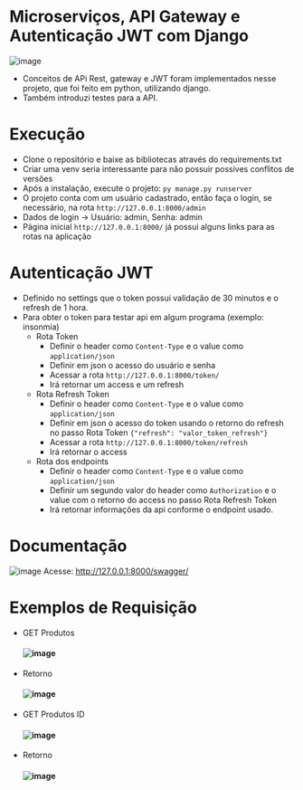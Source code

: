 # Microserviços, API Gateway e Autenticação JWT com Django

![image](https://github.com/viniciusmegiato/Django-Api/assets/82332528/56cbe1d9-8a90-44d9-a263-c9e06fce95eb)
* Conceitos de APi Rest, gateway e JWT foram implementados nesse projeto, que foi feito em python, utilizando django.
* Também introduzi testes para a API.

# Execução
* Clone o repositório e baixe as bibliotecas através do requirements.txt
* Criar uma venv seria interessante para não possuir possíves conflitos de versões
* Após a instalação, execute o projeto: ```py manage.py runserver```
* O projeto conta com um usuário cadastrado, então faça o login, se necessário, na rota  ```http://127.0.0.1:8000/admin```
* Dados de login -> Usuário: admin, Senha: admin
* Página inicial ```http://127.0.0.1:8000/``` já possui alguns links para as rotas na aplicação

# Autenticação JWT
* Definido no settings que o token possui validação de 30 minutos e o refresh de 1 hora.
* Para obter o token para testar api em algum programa (exemplo: insonmia)
  * Rota Token 
    * Definir o header como ```Content-Type``` e o value como ```application/json```
    * Definir em json o acesso do usuário e senha
    * Acessar a rota ```http://127.0.0.1:8000/token/```
    * Irá retornar um access e um refresh
  * Rota Refresh Token
    * Definir o header como ```Content-Type``` e o value como ```application/json```
    * Definir em json o acesso do token usando o retorno do refresh no passo Rota Token ```{"refresh": "valor_token_refresh"}```
    * Acessar a rota ```http://127.0.0.1:8000/token/refresh```
    * Irá retornar o access
  * Rota dos endpoints
    * Definir o header como ```Content-Type``` e o value como ```application/json```
    * Definir um segundo valor do header como ```Authorization``` e o value com o retorno do access no passo Rota Refresh Token
    * Irá retornar informações da api conforme o endpoint usado.

# Documentação
![image](https://github.com/viniciusmegiato/Django-Api/assets/82332528/de50117e-7305-4aba-a90f-a82ae3a82ca9)
Acesse: http://127.0.0.1:8000/swagger/

# Exemplos de Requisição
* GET Produtos <h4>
![image](https://github.com/viniciusmegiato/Django-Api/assets/82332528/644917c7-c781-4f24-a203-0038b1052ef8)

* Retorno <h4>
![image](https://github.com/viniciusmegiato/Django-Api/assets/82332528/3c2a2550-46c5-4ccd-bdb2-28df05f852c4)

* GET Produtos ID <h4>
![image](https://github.com/viniciusmegiato/Django-Api/assets/82332528/fee7a596-1ef8-468a-a18a-2162af701a80)

* Retorno <h4>
![image](https://github.com/viniciusmegiato/Django-Api/assets/82332528/4d1ddfcb-eb59-4230-aed8-2b04acd31852)

